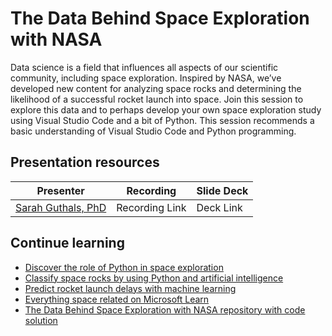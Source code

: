 # The Data Behind Space Exploration with NASA

Data science is a field that influences all aspects of our scientific community, including space exploration. Inspired by NASA, we’ve developed new content for analyzing space rocks and determining the likelihood of a successful rocket launch into space. Join this session to explore this data and to perhaps develop your own space exploration study using Visual Studio Code and a bit of Python. This session recommends a basic understanding of Visual Studio Code and Python programming.

## Presentation resources

| Presenter | Recording | Slide Deck |
| - | - | - |
| [Sarah Guthals, PhD](https://twitter.com/drguthals) | Recording Link | Deck Link |

## Continue learning

- [Discover the role of Python in space exploration](https://docs.microsoft.com/en-us/learn/paths/introduction-python-space-exploration-nasa/)
- [Classify space rocks by using Python and artificial intelligence](https://docs.microsoft.com/en-us/learn/paths/classify-space-rocks-artificial-intelligence-nasa/)
- [Predict rocket launch delays with machine learning](https://docs.microsoft.com/en-us/learn/paths/machine-learning-predict-launch-delay-nasa/)
- [Everything space related on Microsoft Learn](https://docs.microsoft.com/en-us/learn/topics/nasa)
- [The Data Behind Space Exploration with NASA repository with code solution](https://github.com/sguthals/talkswithdrg/tree/main/2020/ignite/data-in-space)
